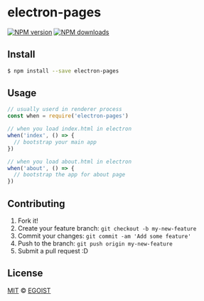 # electron-pages

[![NPM version](https://img.shields.io/npm/v/electron-pages.svg?style=flat-square)](https://npmjs.com/package/electron-pages) [![NPM downloads](https://img.shields.io/npm/dm/electron-pages.svg?style=flat-square)](https://npmjs.com/package/electron-pages)

## Install

```bash
$ npm install --save electron-pages
```

## Usage

```js
// usually userd in renderer process
const when = require('electron-pages')

// when you load index.html in electron
when('index', () => {
  // bootstrap your main app
})

// when you load about.html in electron
when('about', () => {
  // bootstrap the app for about page
})
```

## Contributing

1. Fork it!
2. Create your feature branch: `git checkout -b my-new-feature`
3. Commit your changes: `git commit -am 'Add some feature'`
4. Push to the branch: `git push origin my-new-feature`
5. Submit a pull request :D

## License

[MIT](https://egoist.mit-license.org/) © [EGOIST](https://github.com/egoist)
